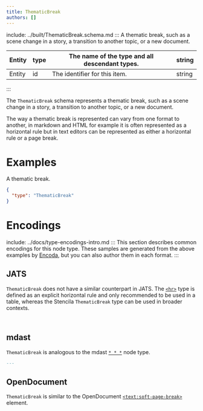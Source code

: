 ```yaml
---
title: ThematicBreak
authors: []
---
```


include: ../built/ThematicBreak.schema.md
:::
A thematic break, such as a scene change in a story, a transition to another topic, or a new document.

| Entity | type | The name of the type and all descendant types. | string |
| ------ | ---- | ---------------------------------------------- | ------ |
| Entity | id   | The identifier for this item.                  | string |

:::

The `ThematicBreak` schema represents a thematic break, such as a scene change in a story, a transition to another topic, or a new document.

The way a thematic break is represented can vary from one format to another, in markdown and HTML for example it is often represented as a horizontal rule but in text editors can be represented as either a horizontal rule or a page break.

# Examples

A thematic break.

```json validate import=example
{
  "type": "ThematicBreak"
}
```

# Encodings

include: ../docs/type-encodings-intro.md
:::
This section describes common encodings for this node type. These samples are generated from the above examples by [Encoda](https://stencila.github.io/encoda), but you can also author them in each format.
:::

## JATS

`ThematicBreak` does not have a similar counterpart in JATS. The [`<hr>`](https://jats.nlm.nih.gov/articleauthoring/tag-library/1.2/element/hr.html) type is defined as an explicit horizontal rule and only recommended to be used in a table, whereas the Stencila `ThematicBreak` type can be used in broader contexts.

```jats export=example


```

## mdast

`ThematicBreak` is analogous to the mdast [`* * *`](https://github.com/syntax-tree/mdast#ThematicBreak) node type.

```markdown export=example
---
```

## OpenDocument

`ThematicBreak` is similar to the OpenDocument [`<text:soft-page-break>`](http://docs.oasis-open.org/office/v1.2/os/OpenDocument-v1.2-os-part1.html#element-text_soft-page-break) element.

[//]: # 'WIP: JATS needs fixing'
